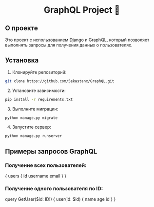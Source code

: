 <div><h1 style="text-align: center;">GraphQL Project 🐬</h1>

## О проекте

Это проект с использованием Django и GraphQL, который позволяет выполнять запросы для получения данных о пользователях.

## Установка

1. Клонируйте репозиторий:

```bash
git clone https://github.com/5ekastanx/GraphQL.git
```
2. Установите зависимости:
```bash
pip install -r requirements.txt
```
3. Выполните миграции:
```bash
python manage.py migrate
```
4. Запустите сервер:
```bash
python manage.py runserver
```
## Примеры запросов GraphQL
### Получение всех пользователей:
{
  users {
    id
    username
    email
  }
}
### Получение одного пользователя по ID:
query GetUser($id: ID!) {
  user(id: $id) {
    name
    age
    id
  }
}
</div>
